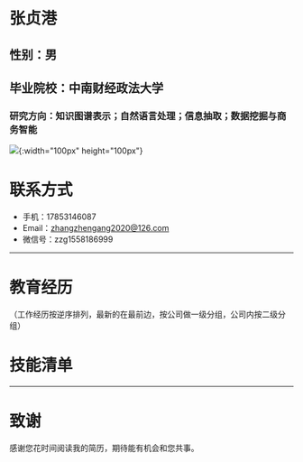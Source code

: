 # 张贞港
## 性别：男
## 毕业院校：中南财经政法大学
### 研究方向：知识图谱表示；自然语言处理；信息抽取；数据挖掘与商务智能
![](张贞港.jpg){:width="100px" height="100px"}
# 联系方式

- 手机：17853146087
- Email：zhangzhengang2020@126.com
- 微信号：zzg1558186999

---

# 教育经历
（工作经历按逆序排列，最新的在最前边，按公司做一级分组，公司内按二级分组）



# 技能清单


---

# 致谢
感谢您花时间阅读我的简历，期待能有机会和您共事。

